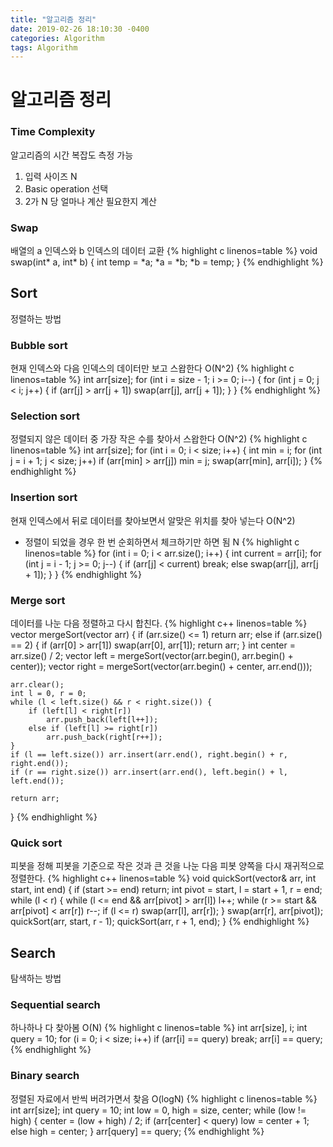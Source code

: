 ```yaml
---
title: "알고리즘 정리"
date: 2019-02-26 18:10:30 -0400
categories: Algorithm
tags: Algorithm
---
```


# 알고리즘 정리

### Time Complexity
알고리즘의 시간 복잡도 측정 가능
1. 입력 사이즈 N
2. Basic operation 선택
3. 2가 N 당 얼마나 계산 필요한지 계산

### Swap
배열의 a 인덱스와 b 인덱스의 데이터 교환
{% highlight c linenos=table %}
void swap(int* a, int* b) {
	int temp = *a;
	*a = *b;
	*b = temp;
}
{% endhighlight %}

## Sort
정렬하는 방법

### Bubble sort
현재 인덱스와 다음 인덱스의 데이터만 보고 스왑한다 O(N^2)
{% highlight c linenos=table %}
int arr[size];
for (int i = size - 1; i >= 0; i--) {
  for (int j = 0; j < i; j++) {
    if (arr[j] > arr[j + 1])
      swap(arr[j], arr[j + 1]);
  }
}
{% endhighlight %}

### Selection sort
정렬되지 않은 데이터 중 가장 작은 수를 찾아서 스왑한다 O(N^2) 
{% highlight c linenos=table %}
int arr[size];
for (int i = 0; i < size; i++) {
  int min = i;
  for (int j = i + 1; j < size; j++)
    if (arr[min] > arr[j])
      min = j;
  swap(arr[min], arr[i]);
}
{% endhighlight %}

### Insertion sort
현재 인덱스에서 뒤로 데이터를 찾아보면서 알맞은 위치를 찾아 넣는다 O(N^2)
* 정렬이 되었을 경우 한 번 순회하면서 체크하기만 하면 됨 N
{% highlight c linenos=table %}
	for (int i = 0; i < arr.size(); i++) {
		int current = arr[i];
		for (int j = i - 1; j >= 0; j--) {
			if (arr[j] < current) break;
			else swap(arr[j], arr[j + 1]);
		}
	}
{% endhighlight %}

### Merge sort
데이터를 나눈 다음 정렬하고 다시 합친다.
{% highlight c++ linenos=table %}
vector<int> mergeSort(vector<int> arr) {
	if (arr.size() <= 1)
		return arr;
	else if (arr.size() == 2) {
		if (arr[0] > arr[1])
			swap(arr[0], arr[1]);
		return arr;
	}
	int center = arr.size() / 2;
	vector<int> left = mergeSort(vector<int>(arr.begin(), arr.begin() + center));
	vector<int> right = mergeSort(vector<int>(arr.begin() + center, arr.end()));

	arr.clear();
	int l = 0, r = 0;
	while (l < left.size() && r < right.size()) {
		if (left[l] < right[r])
			arr.push_back(left[l++]);
		else if (left[l] >= right[r])
			arr.push_back(right[r++]);
	}
	if (l == left.size()) arr.insert(arr.end(), right.begin() + r, right.end());
	if (r == right.size()) arr.insert(arr.end(), left.begin() + l, left.end());

	return arr;
}
{% endhighlight %}

### Quick sort
피봇을 정해 피봇을 기준으로 작은 것과 큰 것을 나눈 다음 피봇 양쪽을 다시 재귀적으로 정렬한다.
{% highlight c++ linenos=table %}
void quickSort(vector<int>& arr, int start, int end) {
	if (start >= end)
		return;
	int pivot = start, l = start + 1, r = end;
	while (l < r) {
		while (l <= end && arr[pivot] > arr[l]) l++;
		while (r >= start && arr[pivot] < arr[r]) r--;
		if (l <= r) swap(arr[l], arr[r]);
	}
	swap(arr[r], arr[pivot]);
	quickSort(arr, start, r - 1);
	quickSort(arr, r + 1, end);
}
{% endhighlight %}

## Search
탐색하는 방법

### Sequential search
하나하나 다 찾아봄 O(N)
{% highlight c linenos=table %}
int arr[size], i;
int query = 10;
for (i = 0; i < size; i++)
  if (arr[i] == query) break;
arr[i] == query;
{% endhighlight %}

### Binary search
정렬된 자료에서 반씩 버려가면서 찾음 O(logN) 
{% highlight c linenos=table %}
int arr[size];
int query = 10;
int low = 0, high = size, center;
while (low != high) {
  center = (low + high) / 2;
  if (arr[center] < query)
    low = center + 1;
  else
    high = center;
}
arr[query] == query;
{% endhighlight %}
